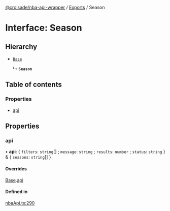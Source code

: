 [@croisade/nba-api-wrapper](../README.md) / [Exports](../modules.md) / Season

# Interface: Season

## Hierarchy

- [`Base`](Base.md)

  ↳ **`Season`**

## Table of contents

### Properties

- [api](Season.md#api)

## Properties

### api

• **api**: { `filters`: `string`[] ; `message`: `string` ; `results`: `number` ; `status`: `string`  } & { `seasons`: `string`[]  }

#### Overrides

[Base](Base.md).[api](Base.md#api)

#### Defined in

[nbaApi.ts:290](https://github.com/Croisade/nba-api/blob/d0280ab/src/nbaApi.ts#L290)

